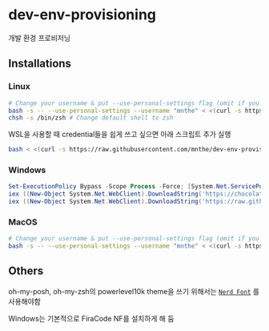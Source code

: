 # dev-env-provisioning
개발 환경 프로비저닝

## Installations

### Linux

```bash
# Change your username & put --use-personal-settings flag (omit if you don't want to use) if you want to use repository predefined settings 
bash -s -- --use-personal-settings --username "mnthe" < <(curl -s https://raw.githubusercontent.com/mnthe/dev-env-provisioning/main/setup-linux-ubuntu.sh)
chsh -s /bin/zsh # Change default shell to zsh
```

WSL을 사용할 때 credential들을 쉽게 쓰고 싶으면 아래 스크립트 추가 실행
```bash
bash < <(curl -s https://raw.githubusercontent.com/mnthe/dev-env-provisioning/main/wsl_link_configs.sh)
```

### Windows

```powershell
Set-ExecutionPolicy Bypass -Scope Process -Force; [System.Net.ServicePointManager]::SecurityProtocol = [System.Net.ServicePointManager]::SecurityProtocol -bor 3072;
iex ((New-Object System.Net.WebClient).DownloadString('https://chocolatey.org/install.ps1')) # Install chocolatey
iex ((New-Object System.Net.WebClient).DownloadString('https://raw.githubusercontent.com/mnthe/dev-env-provisioning/main/setup-windows.ps1'))
```

### MacOS

```bash
# Change your username & put --use-personal-settings flag (omit if you don't want to use) if you want to use repository predefined settings 
bash -s -- --use-personal-settings --username "mnthe" < <(curl -s https://raw.githubusercontent.com/mnthe/dev-env-provisioning/main/setup-macos.sh)
```

## Others

oh-my-posh, oh-my-zsh의 powerlevel10k theme을 쓰기 위해서는 [`Nerd Font`](https://www.nerdfonts.com/) 를 사용해야함

Windows는 기본적으로 FiraCode NF를 설치하게 해 둠
